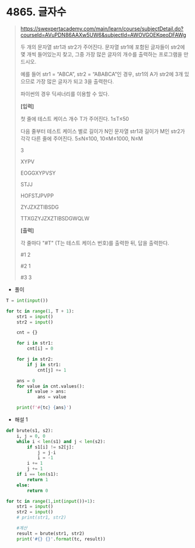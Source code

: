 # 4865. 글자수

> https://swexpertacademy.com/main/learn/course/subjectDetail.do?courseId=AVuPDN86AAXw5UW6&subjectId=AWOVGOEKqeoDFAWg
>
> 두 개의 문자열 str1과 str2가 주어진다. 문자열 str1에 포함된 글자들이 str2에 몇 개씩 들어있는지 찾고, 그중 가장 많은 글자의 개수를 출력하는 프로그램을 만드시오.
>
> 예를 들어 str1 = “ABCA”, str2 = “ABABCA”인 경우, str1의 A가 str2에 3개 있으므로 가장 많은 글자가 되고 3을 출력한다.
>
> 파이썬의 경우 딕셔너리를 이용할 수 있다.
>
>
> **[입력]**
>
> 첫 줄에 테스트 케이스 개수 T가 주어진다. 1≤T≤50
>
> 다음 줄부터 테스트 케이스 별로 길이가 N인 문자열 str1과 길이가 M인 str2가 각각 다른 줄에 주어진다. 5≤N≤100, 10≤M≤1000, N≤M
>
> 3 
>
> XYPV 
>
> EOGGXYPVSY 
>
> STJJ 
>
> HOFSTJPVPP 
>
> ZYJZXZTIBSDG 
>
> TTXGZYJZXZTIBSDGWQLW
>
> **[출력]**
>
> 각 줄마다 "#T" (T는 테스트 케이스 번호)를 출력한 뒤, 답을 출력한다.
>
> #1 2 
>
> #2 1 
>
> #3 3

- 풀이

```python
T = int(input())

for tc in range(1, T + 1):
    str1 = input()
    str2 = input()

    cnt = {}

    for i in str1:
        cnt[i] = 0

    for j in str2:
        if j in str1:
            cnt[j] += 1

    ans = 0
    for value in cnt.values():
        if value > ans:
            ans = value

    print(f'#{tc} {ans}')
```

- 해설 1

```python
def brute(s1, s2):
    i, j = 0, 0
    while i < len(s1) and j < len(s2):
        if s1[i] != s2[j]:
            j = j-i
            i = -1
        i += 1
        j += 1
    if i == len(s1):
        return 1
    else:
        return 0

for tc in range(1,int(input())+1):
    str1 = input()
    str2 = input()
    # print(str1, str2)

    #계산
    result = brute(str1, str2)
    print('#{} {}'.format(tc, result))
```


